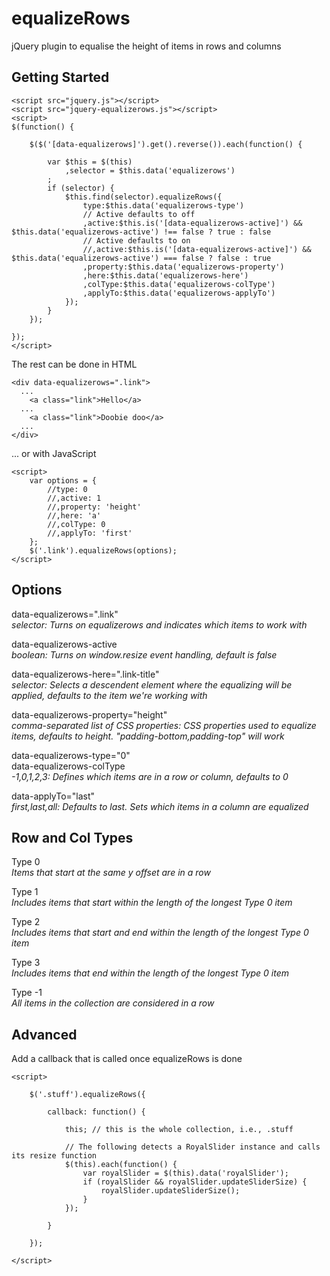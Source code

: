 equalizeRows
============

jQuery plugin to equalise the height of items in rows and columns


Getting Started
----------
```
<script src="jquery.js"></script>
<script src="jquery-equalizerows.js"></script>
<script>
$(function() {

    $($('[data-equalizerows]').get().reverse()).each(function() {

        var $this = $(this)
            ,selector = $this.data('equalizerows')
        ;
        if (selector) {
            $this.find(selector).equalizeRows({
                type:$this.data('equalizerows-type')
				// Active defaults to off
                ,active:$this.is('[data-equalizerows-active]') && $this.data('equalizerows-active') !== false ? true : false
				// Active defaults to on
                //,active:$this.is('[data-equalizerows-active]') && $this.data('equalizerows-active') === false ? false : true
                ,property:$this.data('equalizerows-property')
                ,here:$this.data('equalizerows-here')
                ,colType:$this.data('equalizerows-colType')
                ,applyTo:$this.data('equalizerows-applyTo')
            });
        }
    });

});
</script>
```

The rest can be done in HTML
```
<div data-equalizerows=".link">
  ...
    <a class="link">Hello</a>
  ...
    <a class="link">Doobie doo</a>
  ...
</div>
```

... or with JavaScript
```
<script>
	var options = {
		//type: 0
		//,active: 1
		//,property: 'height'
		//,here: 'a'
		//,colType: 0
		//,applyTo: 'first'
	};
    $('.link').equalizeRows(options);
</script>
```

Options
-------

data-equalizerows=".link"   
_selector: Turns on equalizerows and indicates which items to work with_

data-equalizerows-active   
_boolean: Turns on window.resize event handling, default is false_

data-equalizerows-here=".link-title"   
_selector: Selects a descendent element where the equalizing will be applied, defaults to the item we're working with_

data-equalizerows-property="height"   
_comma-separated list of CSS properties: CSS properties used to equalize items, defaults to height. "padding-bottom,padding-top" will work_

data-equalizerows-type="0"   
data-equalizerows-colType   
_-1,0,1,2,3: Defines which items are in a row or column, defaults to 0_

data-applyTo="last"   
_first,last,all: Defaults to last. Sets which items in a column are equalized_


Row and Col Types
-----------------

Type 0   
_Items that start at the same y offset are in a row_

Type 1   
_Includes items that start within the length of the longest Type 0 item_

Type 2   
_Includes items that start and end within the length of the longest Type 0 item_

Type 3   
_Includes items that end within the length of the longest Type 0 item_

Type -1   
_All items in the collection are considered in a row_


Advanced
--------
Add a callback that is called once equalizeRows is done
```
<script>

    $('.stuff').equalizeRows({
	
		callback: function() {
		
			this; // this is the whole collection, i.e., .stuff
			
			// The following detects a RoyalSlider instance and calls its resize function
			$(this).each(function() {
				var royalSlider = $(this).data('royalSlider');
				if (royalSlider && royalSlider.updateSliderSize) {
					royalSlider.updateSliderSize();
				}
			});
			
		}
		
	});

</script>
```